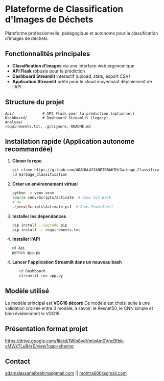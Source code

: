 # Plateforme de Classification d'Images de Déchets

Plateforme professionnelle, pédagogique et autonome pour la classification d'images de déchets.

## Fonctionnalités principales
- **Classification d'images** via une interface web ergonomique
- **API Flask** robuste pour la prédiction 
- **Dashboard Streamlit** interactif (upload, stats, export CSV)
- **Application Streamlit** prête pour le cloud moyennant      déploiement de l'API



## Structure du projet
```
Api/             # API Flask pour la prédiction (optionnel)
Dashboard/       # Dashboard Streamlit (legacy)
Analyse/
requirements.txt, .gitignore, README.md
```

## Installation rapide (Application autonome recommandée)
1. **Cloner le repo**
   ```bash
   git clone https://github.com/ADAMALASSANEIBRAHIM/Garbage_Classification-.git
   cd Garbage_Classification
   ```
2. **Créer un environnement virtuel**
   ```bash
   python -m venv venv
   source venv/Scripts/activate  # Sous Git Bash
   # ou
   .\venv\Scripts\Activate.ps1  # Sous PowerShell
   ```
3. **Installer les dépendances**
   ```bash
   pip install --upgrade pip
   pip install -r requirements.txt
   ```
4. **Installer l'API**
```bash
   cd Api
   python app.py
```
4. **Lancer l'application Streamlit dans un nouveau bash**
   ```bash
      cd Dashboard
      streamlit run app.py
   ```

## Modèle utilisé
Le modèle principal est **VGG16 décoré** 
Ce modèle est choisi suite à une validation croisée entre 3 modèle, à savoir: le Resnet50, le CNN simple et bien évidemment le VGG16.

## Présentation format projet
https://drive.google.com/file/d/1WIo8vdVmIoAm0VncBfbk-xMWkTLuB4rE/view?usp=sharing

## Contact
adamalassaneibrahim@gmail.com  || mohtra606@gmail.com
